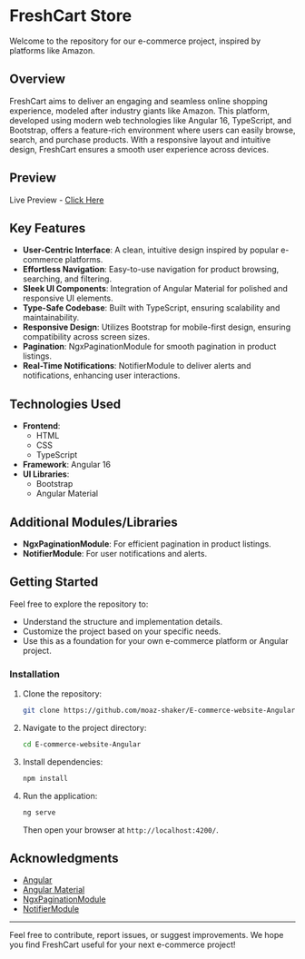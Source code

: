# FreshCart Store

Welcome to the repository for our e-commerce project, inspired by platforms like Amazon.

## Overview

FreshCart aims to deliver an engaging and seamless online shopping experience, modeled after industry giants like Amazon. This platform, developed using modern web technologies like Angular 16, TypeScript, and Bootstrap, offers a feature-rich environment where users can easily browse, search, and purchase products. With a responsive layout and intuitive design, FreshCart ensures a smooth user experience across devices.

## Preview
Live Preview - [Click Here](https://e-commerce-website-angular-three.vercel.app/)

## Key Features

- **User-Centric Interface**: A clean, intuitive design inspired by popular e-commerce platforms.
- **Effortless Navigation**: Easy-to-use navigation for product browsing, searching, and filtering.
- **Sleek UI Components**: Integration of Angular Material for polished and responsive UI elements.
- **Type-Safe Codebase**: Built with TypeScript, ensuring scalability and maintainability.
- **Responsive Design**: Utilizes Bootstrap for mobile-first design, ensuring compatibility across screen sizes.
- **Pagination**: NgxPaginationModule for smooth pagination in product listings.
- **Real-Time Notifications**: NotifierModule to deliver alerts and notifications, enhancing user interactions.

## Technologies Used

- **Frontend**: 
  - HTML
  - CSS
  - TypeScript
- **Framework**: Angular 16
- **UI Libraries**: 
  - Bootstrap
  - Angular Material

## Additional Modules/Libraries

- **NgxPaginationModule**: For efficient pagination in product listings.
- **NotifierModule**: For user notifications and alerts.

## Getting Started

Feel free to explore the repository to:
- Understand the structure and implementation details.
- Customize the project based on your specific needs.
- Use this as a foundation for your own e-commerce platform or Angular project.

### Installation

1. Clone the repository:
    ```bash
    git clone https://github.com/moaz-shaker/E-commerce-website-Angular.git
    ```
2. Navigate to the project directory:
    ```bash
    cd E-commerce-website-Angular
    ```
3. Install dependencies:
    ```bash
    npm install
    ```
4. Run the application:
    ```bash
    ng serve
    ```
   Then open your browser at `http://localhost:4200/`.

## Acknowledgments

- [Angular](https://angular.io/)
- [Angular Material](https://material.angular.io/)
- [NgxPaginationModule](https://www.npmjs.com/package/ngx-pagination)
- [NotifierModule](https://www.npmjs.com/package/angular-notifier)

---

Feel free to contribute, report issues, or suggest improvements. We hope you find FreshCart useful for your next e-commerce project!
